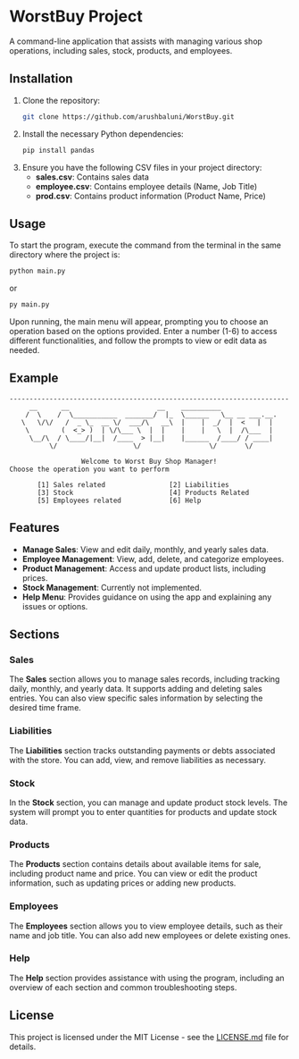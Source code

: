 
# WorstBuy Project

A command-line application that assists with managing various shop operations, including sales, stock, products, and employees.


## Installation

1. Clone the repository:
    ```bash
    git clone https://github.com/arushbaluni/WorstBuy.git
    ```
2. Install the necessary Python dependencies:
    ```bash
    pip install pandas
    ```
3. Ensure you have the following CSV files in your project directory:
    - **sales.csv**: Contains sales data
    - **employee.csv**: Contains employee details (Name, Job Title)
    - **prod.csv**: Contains product information (Product Name, Price)

## Usage

To start the program, execute the command from the terminal in the same directory where the project is:

```bash
python main.py
```
or

```bash
py main.py
```

Upon running, the main menu will appear, prompting you to choose an operation based on the options provided. Enter a number (1-6) to access different functionalities, and follow the prompts to view or edit data as needed.

## Example

```
----------------------------------------------------------------------  
     __      __                      __    __________                  
    /  \    /  \___________  _______/  |_  \______   \__ __ ___.__.  
   \   \/\/   /  _ \_  __ \/  ___/\   __\  |    |  _/  |  <   |  |  
    \        (  <_> )  | \/\___ \  |  |    |    |   \  |  /\___  |  
     \__/\  / \____/|__|  /____  > |__|    |______  /____/ / ____|  
          \/                   \/                 \/       \/       
          
                  Welcome to Worst Buy Shop Manager!
Choose the operation you want to perform
       
       [1] Sales related                [2] Liabilities
       [3] Stock                        [4] Products Related
       [5] Employees related            [6] Help
```

## Features

- **Manage Sales**: View and edit daily, monthly, and yearly sales data.
- **Employee Management**: View, add, delete, and categorize employees.
- **Product Management**: Access and update product lists, including prices.
- **Stock Management**: Currently not implemented.
- **Help Menu**: Provides guidance on using the app and explaining any issues or options.

## Sections

### Sales
The **Sales** section allows you to manage sales records, including tracking daily, monthly, and yearly data. It supports adding and deleting sales entries. You can also view specific sales information by selecting the desired time frame.

### Liabilities
The **Liabilities** section tracks outstanding payments or debts associated with the store. You can add, view, and remove liabilities as necessary.

### Stock
In the **Stock** section, you can manage and update product stock levels. The system will prompt you to enter quantities for products and update stock data.

### Products
The **Products** section contains details about available items for sale, including product name and price. You can view or edit the product information, such as updating prices or adding new products.

### Employees
The **Employees** section allows you to view employee details, such as their name and job title. You can also add new employees or delete existing ones.

### Help
The **Help** section provides assistance with using the program, including an overview of each section and common troubleshooting steps.

## License

This project is licensed under the MIT License - see the [LICENSE.md](LICENSE.md) file for details.
